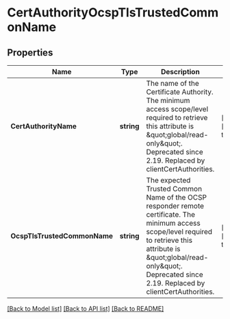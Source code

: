 # CertAuthorityOcspTlsTrustedCommonName

## Properties
Name | Type | Description | Notes
------------ | ------------- | ------------- | -------------
**CertAuthorityName** | **string** | The name of the Certificate Authority.  The minimum access scope/level required to retrieve this attribute is \&quot;global/read-only\&quot;. Deprecated since 2.19. Replaced by clientCertAuthorities. | [optional] [default to null]
**OcspTlsTrustedCommonName** | **string** | The expected Trusted Common Name of the OCSP responder remote certificate.  The minimum access scope/level required to retrieve this attribute is \&quot;global/read-only\&quot;. Deprecated since 2.19. Replaced by clientCertAuthorities. | [optional] [default to null]

[[Back to Model list]](../README.md#documentation-for-models) [[Back to API list]](../README.md#documentation-for-api-endpoints) [[Back to README]](../README.md)

